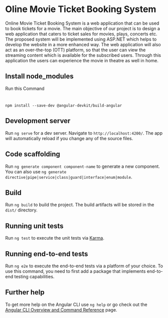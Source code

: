 # Oline Movie Ticket Booking System

Online Movie Ticket Booking System is a web application that can be used to book tickets for a movie. The main objective of our project is to design a web application that caters to ticket sales for movies, plays, concerts etc. The proposed system will be implemented using ASP.NET which helps to develop the website in a more enhanced way. The web application will also act as an over-the-top (OTT) platform, so that the user can view the streaming content which is available for the subscribed users. Through this application the users can experience the movie in theatre as well in home.

## Install node_modules
Run this Command 
#
	npm install --save-dev @angular-devkit/build-angular

## Development server

Run `ng serve` for a dev server. Navigate to `http://localhost:4200/`. The app will automatically reload if you change any of the source files.

## Code scaffolding

Run `ng generate component component-name` to generate a new component. You can also use `ng generate directive|pipe|service|class|guard|interface|enum|module`.

## Build

Run `ng build` to build the project. The build artifacts will be stored in the `dist/` directory.

## Running unit tests

Run `ng test` to execute the unit tests via [Karma](https://karma-runner.github.io).

## Running end-to-end tests

Run `ng e2e` to execute the end-to-end tests via a platform of your choice. To use this command, you need to first add a package that implements end-to-end testing capabilities.

## Further help

To get more help on the Angular CLI use `ng help` or go check out the [Angular CLI Overview and Command Reference](https://angular.io/cli) page.
